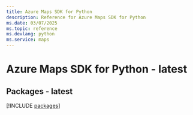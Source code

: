 ```yaml
---
title: Azure Maps SDK for Python
description: Reference for Azure Maps SDK for Python
ms.date: 03/07/2025
ms.topic: reference
ms.devlang: python
ms.service: maps
---
```

# Azure Maps SDK for Python - latest
## Packages - latest
[!INCLUDE [packages](maps-index.md)]
